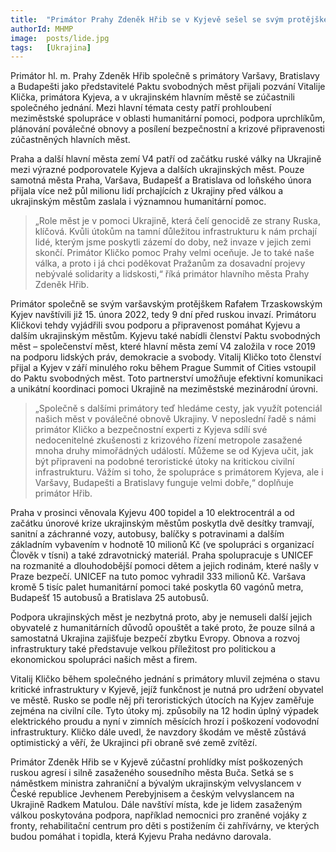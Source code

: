 ```yaml
---
title:  "Primátor Prahy Zdeněk Hřib se v Kyjevě sešel se svým protějškem Vitalijem Kličkem"
authorId: MHMP
image:  posts/lide.jpg
tags:   [Ukrajina]
---
```


Primátor hl. m. Prahy Zdeněk Hřib společně s primátory Varšavy, Bratislavy a Budapešti jako představitelé Paktu svobodných měst přijali pozvání Vitalije Klička, primátora Kyjeva, a v ukrajinském hlavním městě se zúčastnili společného jednání. Mezi hlavní témata cesty patří prohloubení meziměstské spolupráce v oblasti humanitární pomoci, podpora uprchlíkům, plánování poválečné obnovy a posílení bezpečnostní a krizové připravenosti zúčastněných hlavních měst. 

Praha a další hlavní města zemí V4 patří od začátku ruské války na Ukrajině mezi výrazné podporovatele Kyjeva a dalších ukrajinských měst. Pouze samotná města Praha, Varšava, Budapešť a Bratislava od loňského února přijala více než půl milionu lidí prchajících z Ukrajiny před válkou a ukrajinským městům zaslala i významnou humanitární pomoc.   

> „Role měst je v pomoci Ukrajině, která čelí genocidě ze strany Ruska, klíčová. Kvůli útokům na tamní důležitou infrastrukturu k nám prchají lidé, kterým jsme poskytli zázemí do doby, než invaze v jejich zemi skončí. Primátor Kličko pomoc Prahy velmi oceňuje. Je to také naše válka, a proto i já chci poděkovat Pražanům za dosavadní projevy nebývalé solidarity a lidskosti,“ říká primátor hlavního města Prahy Zdeněk Hřib. 

Primátor společně se svým varšavským protějškem Rafałem Trzaskowským Kyjev navštívili již 15. února 2022, tedy 9 dní před ruskou invazí. Primátoru Kličkovi tehdy vyjádřili svou podporu a připravenost pomáhat Kyjevu a dalším ukrajinským městům. Kyjevu také nabídli členství Paktu svobodných měst – společenství měst, které hlavní města zemí V4 založila v roce 2019 na podporu lidských práv, demokracie a svobody. Vitalij Kličko toto členství přijal a Kyjev v září minulého roku během Prague Summit of Cities vstoupil do Paktu svobodných měst. Toto partnerství umožňuje efektivní komunikaci a unikátní koordinaci pomoci Ukrajině na meziměstské mezinárodní úrovni.

> „Společně s dalšími primátory teď hledáme cesty, jak využít potenciál našich měst v poválečné obnově Ukrajiny. V neposlední řadě s námi primátor Kličko a bezpečnostní experti z Kyjeva sdílí své nedocenitelné zkušenosti z krizového řízení metropole zasažené mnoha druhy mimořádných událostí.  Můžeme se od Kyjeva učit, jak být připraveni na podobné teroristické útoky na kritickou civilní infrastrukturu. Vážím si toho, že spolupráce s primátorem Kyjeva, ale i Varšavy, Budapešti a Bratislavy funguje velmi dobře,“ doplňuje primátor Hřib.

Praha v prosinci věnovala Kyjevu 400 topidel a 10 elektrocentrál a od začátku únorové krize ukrajinským městům poskytla dvě desítky tramvají, sanitní a záchranné vozy, autobusy, balíčky s potravinami a dalším základním vybavením v hodnotě 10 milionů Kč (ve spolupráci s organizací Člověk v tísni) a také zdravotnický materiál. Praha spolupracuje s UNICEF na rozmanité a dlouhodobější pomoci dětem a jejich rodinám, které našly v Praze bezpečí. UNICEF na tuto pomoc vyhradil 333 milionů Kč. Varšava kromě 5 tisíc palet humanitární pomoci také poskytla 60 vagónů metra, Budapešť 15 autobusů a Bratislava 25 autobusů.

Podpora ukrajinských měst je nezbytná proto, aby je nemuseli další jejich obyvatelé z humanitárních důvodů opouštět a také proto, že pouze silná a samostatná Ukrajina zajišťuje bezpečí zbytku Evropy. Obnova a rozvoj infrastruktury také představuje velkou příležitost pro politickou a ekonomickou spolupráci našich měst a firem.

Vitalij Kličko během společného jednání s primátory mluvil zejména o stavu kritické infrastruktury v Kyjevě, jejíž funkčnost je nutná pro udržení obyvatel ve městě. Rusko se podle něj při teroristických útocích na Kyjev zaměřuje zejména na civilní cíle. Tyto útoky mj. způsobily na 12 hodin úplný výpadek elektrického proudu a nyní v zimních měsících hrozí i poškození vodovodní infrastruktury. Kličko dále uvedl, že navzdory škodám ve městě zůstává optimistický a věří, že Ukrajinci při obraně své země zvítězí. 

Primátor Zdeněk Hřib se v Kyjevě zúčastní prohlídky míst poškozených ruskou agresí i silně zasaženého sousedního města Buča. Setká se s náměstkem ministra zahraniční a bývalým ukrajinským velvyslancem v České republice Jevhenem Perebyjnisem a českým velvyslancem na Ukrajině Radkem Matulou. Dále navštíví místa, kde je lidem zasaženým válkou poskytována podpora, například nemocnici pro zraněné vojáky z fronty, rehabilitační centrum pro děti s postižením či zahřívárny, ve kterých budou pomáhat i topidla, která Kyjevu Praha nedávno darovala.

 
